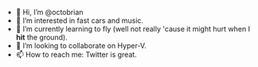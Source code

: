 - 👋 Hi, I’m @octobrian
- 👀 I’m interested in fast cars and music.
- 🌱 I’m currently learning to fly (well not really 'cause it might hurt when I **hit** the ground).
- 💞️ I’m looking to collaborate on Hyper-V.
- 📫 How to reach me: Twitter is great.

<!---
octobrian/octobrian is a ✨ special ✨ repository because its `README.md` (this file) appears on your GitHub profile.
You can click the Preview link to take a look at your changes.
--->
